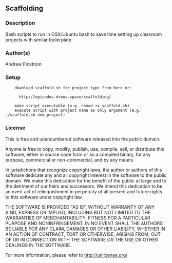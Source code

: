 ## Scaffolding ##

### Description ###

Bash scripts to run in OSX/Ubuntu bash to save time setting up classroom projects with similar boilerplate

### Author(s) ###

Andrew Finstrom

### Setup ###
```
    download scaffold.sh for project type from here or:

      http://epicodus.drews.space/scaffolding/

    make script executable (e.g. chmod +x scaffold.sh)
    execute script with project name as only argument (e.g. ./scaffold.sh new_project)
```

### License ###
This is free and unencumbered software released into the public domain.

Anyone is free to copy, modify, publish, use, compile, sell, or
distribute this software, either in source code form or as a compiled
binary, for any purpose, commercial or non-commercial, and by any
means.

In jurisdictions that recognize copyright laws, the author or authors
of this software dedicate any and all copyright interest in the
software to the public domain. We make this dedication for the benefit
of the public at large and to the detriment of our heirs and
successors. We intend this dedication to be an overt act of
relinquishment in perpetuity of all present and future rights to this
software under copyright law.

THE SOFTWARE IS PROVIDED "AS IS", WITHOUT WARRANTY OF ANY KIND,
EXPRESS OR IMPLIED, INCLUDING BUT NOT LIMITED TO THE WARRANTIES OF
MERCHANTABILITY, FITNESS FOR A PARTICULAR PURPOSE AND NONINFRINGEMENT.
IN NO EVENT SHALL THE AUTHORS BE LIABLE FOR ANY CLAIM, DAMAGES OR
OTHER LIABILITY, WHETHER IN AN ACTION OF CONTRACT, TORT OR OTHERWISE,
ARISING FROM, OUT OF OR IN CONNECTION WITH THE SOFTWARE OR THE USE OR
OTHER DEALINGS IN THE SOFTWARE.

For more information, please refer to <http://unlicense.org/>
